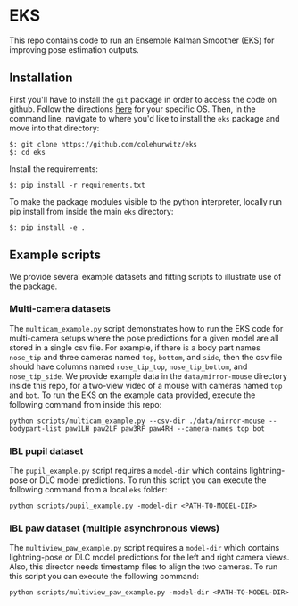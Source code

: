 # EKS
This repo contains code to run an Ensemble Kalman Smoother (EKS) for improving pose estimation outputs. 

## Installation

First you'll have to install the `git` package in order to access the code on github. 
Follow the directions [here](https://git-scm.com/book/en/v2/Getting-Started-Installing-Git) 
for your specific OS.
Then, in the command line, navigate to where you'd like to install the `eks` package and move 
into that directory:
```
$: git clone https://github.com/colehurwitz/eks
$: cd eks
```

Install the requirements:
```
$: pip install -r requirements.txt 
```

To make the package modules visible to the python interpreter, locally run pip 
install from inside the main `eks` directory:

```
$: pip install -e .
```

## Example scripts

We provide several example datasets and fitting scripts to illustrate use of the package.

### Multi-camera datasets
The `multicam_example.py` script demonstrates how to run the EKS code for multi-camera
setups where the pose predictions for a given model are all stored in a single csv file. 
For example, if there is a body part names `nose_tip` and three cameras named 
`top`, `bottom`, and `side`, then the csv file should have columns named
`nose_tip_top`, `nose_tip_bottom`, and `nose_tip_side`.
We provide example data in the `data/mirror-mouse` directory inside this repo, 
for a two-view video of a mouse with cameras named `top` and `bot`. 
To run the EKS on the example data provided, execute the following command from inside this repo:

```console 
python scripts/multicam_example.py --csv-dir ./data/mirror-mouse --bodypart-list paw1LH paw2LF paw3RF paw4RH --camera-names top bot
```

### IBL pupil dataset
The ```pupil_example.py``` script requires a ```model-dir``` which contains lightning-pose or DLC 
model predictions. 
To run this script you can execute the following command from a local ```eks``` folder:

```console 
python scripts/pupil_example.py -model-dir <PATH-TO-MODEL-DIR>
```

### IBL paw dataset (multiple asynchronous views)
The ```multiview_paw_example.py``` script requires a ```model-dir``` which contains lightning-pose 
or DLC model predictions for the left and right camera views. 
Also, this director needs timestamp files to align the two cameras. 
To run this script you can execute the following command:

```console 
python scripts/multiview_paw_example.py -model-dir <PATH-TO-MODEL-DIR>
```

